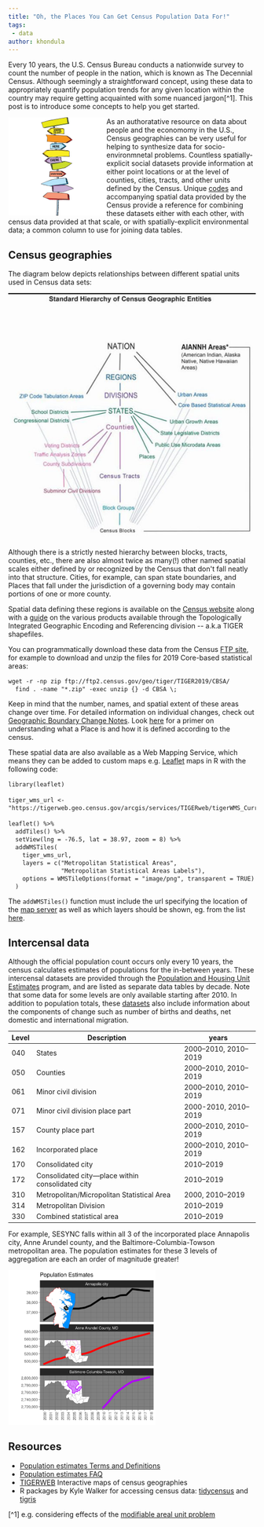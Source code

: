 ```yaml
---
title: "Oh, the Places You Can Get Census Population Data For!"
tags:
 - data
author: khondula
---
```


Every 10 years, the U.S. Census Bureau conducts a nationwide survey to count the number of people in the nation, which is known as The Decennial Census. Although seemingly a straightforward concept, using these data to appropriately quantify population trends for any given location within the country may require getting acquainted with some nuanced jargon[^1]. This post is to introduce some concepts to help you get started. 

<img src="/assets/images/oh-places.jpg" alt="oh-places" width="200" align="left"/>

As an authoratative resource on data about people and the economomy in the U.S., Census geographies can be very useful for helping to synthesize data for socio-environmnetal problems. Countless spatially-explicit social datasets provide information at either point locations or at the level of counties, cities, tracts, and other units defined by the Census. Unique [codes](https://www.census.gov/programs-surveys/geography/guidance/geo-identifiers.html) and accompanying spatial data provided by the Census provide a reference for combining these datasets either with each other, with census data provided at that scale, or with spatially-explicit environmental data; a common column to use for joining data tables. 

## Census geographies

The diagram below depicts relationships between different spatial units used in Census data sets: 

![census-geog-relationships](/assets/images/census-geog.jpg)

Although there is a strictly nested hierarchy between blocks, tracts, counties, etc., there are also almost twice as many(!) other named spatial scales either defined by or recognized by the Census that don't fall neatly into that structure. Cities, for example, can span state boundaries, and Places that fall under the jurisdiction of a governing body may contain portions of one or more county. 

Spatial data defining these regions is available on the [Census website](https://www.census.gov/geographies/mapping-files.html) along with a [guide](https://www.census.gov/programs-surveys/geography/guidance/tiger-data-products-guide.html) on the various products available through the Topologically Integrated Geographic Encoding and Referencing division -- a.k.a TIGER shapefiles. 

You can programmatically download these data from the Census [FTP site](https://www2.census.gov/geo/tiger/), for example to download and unzip the files for 2019 Core-based statistical areas:

```
wget -r -np zip ftp://ftp2.census.gov/geo/tiger/TIGER2019/CBSA/
  find . -name "*.zip" -exec unzip {} -d CBSA \;
```

Keep in mind that the number, names, and spatial extent of these areas change over time. For detailed information on individual changes, check out [Geographic Boundary Change Notes](https://www.census.gov/programs-surveys/geography/technical-documentation/boundary-change-notes.html). Look [here](https://www.census.gov/content/dam/Census/data/developers/understandingplace.pdf "understanding place primer") for a primer on understanding what a Place is and how it is defined according to the census.

These spatial data are also available as a Web Mapping Service, which means they can be added to custom maps e.g. [Leaflet](https://leafletjs.com/) maps in R with the following code:

```
library(leaflet)

tiger_wms_url <- "https://tigerweb.geo.census.gov/arcgis/services/TIGERweb/tigerWMS_Current/MapServer/WMSServer"

leaflet() %>%
  addTiles() %>%
  setView(lng = -76.5, lat = 38.97, zoom = 8) %>%
  addWMSTiles(
    tiger_wms_url,
    layers = c("Metropolitan Statistical Areas",
               "Metropolitan Statistical Areas Labels"),
    options = WMSTileOptions(format = "image/png", transparent = TRUE)
  )
```

The `addWMSTiles()` function must include the url specifying the location of the [map server](https://tigerweb.geo.census.gov/arcgis/rest/services/TIGERweb) as well as which layers should be shown, eg. from the list [here](https://tigerweb.geo.census.gov/arcgis/rest/services/TIGERweb/tigerWMS_Current/MapServer). 

## Intercensal data

Although the official population count occurs only every 10 years, the census calculates estimates of populations for the in-between years. These intercensal datasets are provided through the [Population and Housing Unit Estimates](https://www.census.gov/programs-surveys/popest/data/tables.html) program, and are listed as separate data tables by decade. Note that some data for some levels are only available starting after 2010. In addition to population totals, these [datasets](https://www.census.gov/data/tables/time-series/demo/popest/2010s-total-metro-and-micro-statistical-areas.html) also include information about the components of change such as number of births and deaths, net domestic and international migration. 

| Level  | Description | years |
|--------|-------------|-------|
| 040    | States | 2000&ndash;2010, 2010&ndash;2019 |
| 050    | Counties | 2000&ndash;2010, 2010&ndash;2019 |
| 061    | Minor civil division | 2000&ndash;2010, 2010&ndash;2019 |
| 071    | Minor civil division place part | 2000-2010, 2010&ndash;2019 |
| 157    | County place part | 2000&ndash;2010, 2010&ndash;2019 |
| 162    | Incorporated place | 2000&ndash;2010, 2010&ndash;2019 |
| 170    | Consolidated city | 2010&ndash;2019 |
| 172    | Consolidated city&mdash;place within consolidated city | 2010&ndash;2019 |
| 310    | Metropolitan/Micropolitan Statistical Area | 2000, 2010&ndash;2019 |
| 314    | Metropolitan Division | 2010&ndash;2019 |
| 330    | Combined statistical area | 2010&ndash;2019 |

For example, SESYNC falls within all 3 of the incorporated place Annapolis city, Anne Arundel county, and the Baltimore-Columbia-Towson metropolitan area. The population estimates for these 3 levels of aggregation are each an order of magnitude greater!

<img src="/assets/images/annapolis-pops.png" alt="oh-places" width="300"/>

## Resources

* [Population estimates Terms and Definitions](https://www.census.gov/programs-surveys/popest/guidance-geographies/terms-and-definitions.html)
* [Population estimates FAQ](https://www.census.gov/programs-surveys/popest/about/faq.html)
* [TIGERWEB](https://tigerweb.geo.census.gov/tigerweb/) Interactive maps of census geographies
* R packages by Kyle Walker for accessing census data: [tidycensus](http://walker-data.com/tidycensus/) and [tigris](https://github.com/walkerke/tigris)

[^1] e.g. considering effects of the [modifiable areal unit problem](https://en.wikipedia.org/wiki/Modifiable_areal_unit_problem)